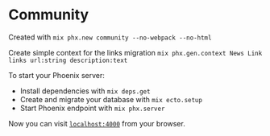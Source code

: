 # Community

Created with `mix phx.new community --no-webpack --no-html`

Create simple context for the links migration `mix phx.gen.context News Link links url:string description:text`

To start your Phoenix server:

  * Install dependencies with `mix deps.get`
  * Create and migrate your database with `mix ecto.setup`
  * Start Phoenix endpoint with `mix phx.server`

Now you can visit [`localhost:4000`](http://localhost:4000) from your browser.

